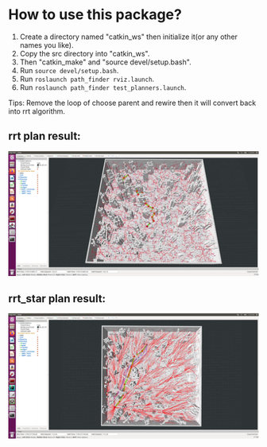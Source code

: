 # How to use this package?
1. Create a directory named "catkin_ws" then initialize it(or any other names you like).
2. Copy the src directory into "catkin_ws".
3. Then "catkin_make" and "source devel/setup.bash".
4. Run `source devel/setup.bash`.
5. Run `roslaunch path_finder rviz.launch`.
6. Run `roslaunch path_finder test_planners.launch`.

Tips: Remove the loop of choose parent and rewire then it will convert back into rrt algorithm.

## rrt plan result:
![](https://github.com/climber-z/planning_algorithms/blob/main/rrt_star/ros/img/rrt.png)

## rrt_star plan result:
![](https://github.com/climber-z/planning_algorithms/blob/main/rrt_star/ros/img/rrt_star.png)
